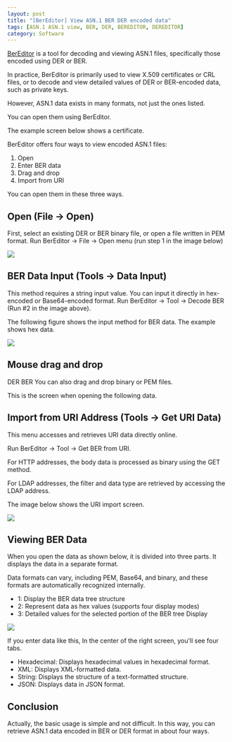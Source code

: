 ```yaml
---
layout: post
title: "[BerEditor] View ASN.1 BER DER encoded data"
tags: [ASN.1 ASN.1 view, BER, DER, BEREDITOR, DEREDITOR]
category: Software
---
```


[BerEditor](https://jykim74.tistory.com/36) is a tool for decoding and viewing ASN.1 files, specifically those encoded using DER or BER.

In practice, BerEditor is primarily used to view X.509 certificates or CRL files, or to decode and view detailed values ​​of DER or BER-encoded data, such as private keys.

However, ASN.1 data exists in many formats, not just the ones listed.

You can open them using BerEditor.

The example screen below shows a certificate.

BerEditor offers four ways to view encoded ASN.1 files:

1. Open
2. Enter BER data
3. Drag and drop
4. Import from URI

You can open them in these three ways.

## Open (File -> Open)

First, select an existing DER or BER binary file, or open a file written in PEM format. Run BerEditor -> File -> Open menu (run step 1 in the image below)

<img src="https://img1.daumcdn.net/thumb/R1280x0/?scode=mtistory2&fname=https%3A%2F%2Fblog.kakaocdn.net%2Fdna%2Fbg1vYd%2FdJMcajUNGRj%2FAAAAAAAAAAAAAAAAAAAAAONGBVDre6WFUweJcCH1Se_DiyX2rZpFm6PYknzQTqUv%2Fimg.png%3Fcredential%3DyqXZFxpELC7KVnFOS48ylbz2pIh7yKj8%26expires%3D1761922799%26allow_ip%3D%26allow_referer%3D%26signature%3Dzn6D9rIQJPUnwRvYmvhlZD6rBls%253D">

## BER Data Input (Tools -> Data Input)

This method requires a string input value. You can input it directly in hex-encoded or Base64-encoded format.
Run BerEditor -> Tool -> Decode BER (Run #2 in the image above).

The following figure shows the input method for BER data. The example shows hex data.

<img src="https://img1.daumcdn.net/thumb/R1280x0/?scode=mtistory2&fname=https%3A%2F%2Fblog.kakaocdn.net%2Fdna%2FG6ovd%2FdJMcafkyVax%2FAAAAAAAAAAAAAAAAAAAAABmozTFbgzunL-3dVNqYUE1Jc70crN07glMslotpo5Lt%2Fimg.png%3Fcredential%3DyqXZFxpELC7KVnFOS48ylbz2pIh7yKj8%26expires%3D1761922799%26allow_ip%3D%26allow_referer%3D%26signature%3DXKCHvy2d%252BdxfUoNLUyix5lGLlc4%253D">

## Mouse drag and drop

DER BER You can also drag and drop binary or PEM files.

This is the screen when opening the following data.

## Import from URI Address (Tools -> Get URI Data)

This menu accesses and retrieves URI data directly online.

Run BerEditor -> Tool -> Get BER from URI.

For HTTP addresses, the body data is processed as binary using the GET method.

For LDAP addresses, the filter and data type are retrieved by accessing the LDAP address.

The image below shows the URI import screen.

<img src="https://img1.daumcdn.net/thumb/R1280x0/?scode=mtistory2&fname=https%3A%2F%2Fblog.kakaocdn.net%2Fdna%2FwI5eD%2FdJMcagw0pqd%2FAAAAAAAAAAAAAAAAAAAAAG0HJWA7oe0t8UOgX_YiZwMych1uixfdur-VUQ7tVksy%2Fimg.png%3Fcredential%3DyqXZFxpELC7KVnFOS48ylbz2pIh7yKj8%26expires%3D1761922799%26allow_ip%3D%26allow_referer%3D%26signature%3Dr34hiBlUSZp%252Fibx26d4xycYrNS8%253D">

## Viewing BER Data

When you open the data as shown below, it is divided into three parts. It displays the data in a separate format.

Data formats can vary, including PEM, Base64, and binary, and these formats are automatically recognized internally.

- 1: Display the BER data tree structure
- 2: Represent data as hex values ​​(supports four display modes)
- 3: Detailed values ​​for the selected portion of the BER tree Display

<img src="https://img1.daumcdn.net/thumb/R1280x0/?scode=mtistory2&fname=https%3A%2F%2Fblog.kakaocdn.net%2Fdna%2FcX7rzv%2FdJMcad1lQFt%2FAAAAAAAAAAAAAAAAAAAAADDBl71tP4qDWJhkHLrEL92DJJwMDyIZCIlnFRe3MCLf%2Fimg.png%3Fcredential%3DyqXZFxpELC7KVnFOS48ylbz2pIh7yKj8%26expires%3D1761922799%26allow_ip%3D%26allow_referer%3D%26signature%3DpdZqTS7BBOuOEik8xXH07ZYw9QQ%253D">

If you enter data like this, In the center of the right screen, you'll see four tabs.

- Hexadecimal: Displays hexadecimal values ​​in hexadecimal format.
- XML: Displays XML-formatted data.
- String: Displays the structure of a text-formatted structure.
- JSON: Displays data in JSON format.

## Conclusion

Actually, the basic usage is simple and not difficult.
In this way, you can retrieve ASN.1 data encoded in BER or DER format in about four ways.
